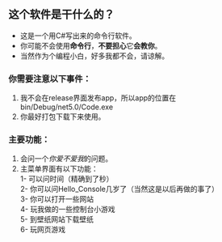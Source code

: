 ## 这个软件是干什么的？
- 这是一个用C#写出来的命令行软件。
- 你可能不会使用**命令行**，**不要担心**它**会教你**。  
- 当然作为个编程小白，好多我都不会，请谅解。
### **你需要注意以下事件：**
1. 我不会在release界面发布app，所以app的位置在bin/Debug/net5.0/Code.exe  
2. 你最好打包下载下来使用。
### **主要功能：**
1. 会问一个*你爱不爱我*的问题。  
2. 主菜单界面有以下功能：  
1- 可以问时间（精确到了秒）  
2- 你可以问Hello_Console几岁了（当然这是以后再做的事了）  
3- 你可以打开一些网站  
4- 玩我做的一些控制台小游戏  
5- 到壁纸网站下载壁纸  
6- 玩网页游戏

